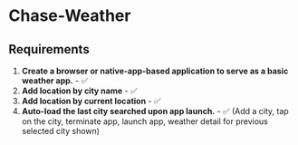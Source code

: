 # Chase-Weather

## Requirements

1. **Create a browser or native-app-based application to serve as a basic weather app.** -  ✅
2. **Add location by city name** - ✅
3. **Add location by current location** - ✅ 
4. **Auto-load the last city searched upon app launch.** - ✅ (Add a city, tap on the city, terminate app, launch app, weather detail for previous selected city shown)
